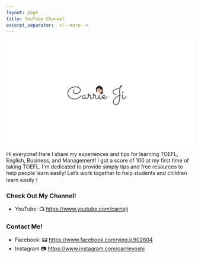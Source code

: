 ```yaml
---
layout: page
title: YouTube Channel
excerpt_separator:  <!--more-->
---
```


<img src="/assets/images/youtube_bar.jpg" alt="Carrie Ji YouTube Channel">

Hi everyone! Here I share my experiences and tips for learning TOEFL, English, Business, and Management! I got a score of 100 at my first time of taking TOEFL. I'm dedicated to provide simply tips and free resources to help people learn easily! Let’s work together to help students and children learn easily！

### Check Out My Channel!
- YouTube: 📺 <a href="https://www.youtube.com/carrieji" target="_blank">https://www.youtube.com/carrieji</a>

### Contact Me!
- Facebook: 📟 <a href="https://www.facebook.com/ying.ji.902604" target="_blank">https://www.facebook.com/ying.ji.902604</a>
- Instagram 📷 <a href="https://www.instagram.com/carrieyoshi" target="_blank">https://www.instagram.com/carrieyoshi</a>
